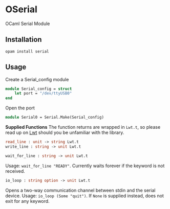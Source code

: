 # OSerial
OCaml Serial Module

## Installation
```
opam install serial
```
## Usage
Create a Serial_config module
```ocaml
module Serial_config = struct
    let port = "/dev/ttyUSB0"
end
```

Open the port
```ocaml
module Serial0 = Serial.Make(Serial_config)
```

**Supplied Functions**
The function returns are wrapped in `Lwt.t`, so please read up on [Lwt](https://ocsigen.org/lwt/5.2.0/manual/manual) should you be unfamiliar with the library.
```ocaml
read_line : unit -> string Lwt.t
write_line : string -> unit Lwt.t
```
```ocaml
wait_for_line : string -> unit Lwt.t
```
Usage: `wait_for_line "READY"`.
Currently waits forever if the keyword is not received.
```ocaml
io_loop : string option -> unit Lwt.t
```
Opens a two-way communication channel between stdin and the serial device.
Usage: `io_loop (Some "quit")`.
If `None` is supplied instead, does not exit for any keyword.
